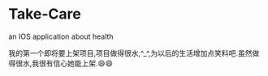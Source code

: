 # Take-Care
an IOS application about health

我的第一个即将要上架项目,项目做得很水,^_^,为以后的生活增加点笑料吧.虽然做得很水,我很有信心她能上架.😄😄
